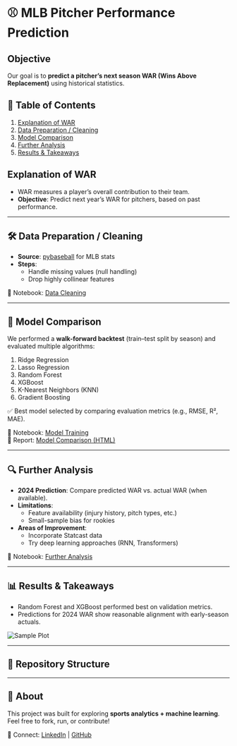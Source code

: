 # ⚾ MLB Pitcher Performance Prediction

## Objective
Our goal is to **predict a pitcher’s next season WAR (Wins Above Replacement)** using historical statistics.

## 📖 Table of Contents
1. [Explanation of WAR](#-explanation-of-war)  
2. [Data Preparation / Cleaning](#-data-preparation--cleaning)  
3. [Model Comparison](#-model-comparison)  
4. [Further Analysis](#-further-analysis)  
5. [Results & Takeaways](#-results--takeaways)


## Explanation of WAR
- WAR measures a player’s overall contribution to their team.  
- **Objective**: Predict next year’s WAR for pitchers, based on past performance.  

---

## 🛠️ Data Preparation / Cleaning
- **Source**: [pybaseball](https://github.com/jldbc/pybaseball) for MLB stats  
- **Steps**:
  - Handle missing values (null handling)  
  - Drop highly collinear features  

📂 Notebook: [Data Cleaning](notebooks/01-data-cleaning.ipynb)

---

## 🤖 Model Comparison
We performed a **walk-forward backtest** (train–test split by season) and evaluated multiple algorithms:

1. Ridge Regression  
2. Lasso Regression  
3. Random Forest  
4. XGBoost  
5. K-Nearest Neighbors (KNN)  
6. Gradient Boosting  

✅ Best model selected by comparing evaluation metrics (e.g., RMSE, R², MAE).

📂 Notebook: [Model Training](notebooks/02-model-training.ipynb)  
📄 Report: [Model Comparison (HTML)](reports/model-comparison.html)

---

## 🔍 Further Analysis
- **2024 Prediction**: Compare predicted WAR vs. actual WAR (when available).  
- **Limitations**:
  - Feature availability (injury history, pitch types, etc.)  
  - Small-sample bias for rookies  
- **Areas of Improvement**:
  - Incorporate Statcast data  
  - Try deep learning approaches (RNN, Transformers)  

📂 Notebook: [Further Analysis](notebooks/03-further-analysis.ipynb)

---

## 📊 Results & Takeaways
- Random Forest and XGBoost performed best on validation metrics.  
- Predictions for 2024 WAR show reasonable alignment with early-season actuals.  

![Sample Plot](assets/sample-plot.png)

---

## 📂 Repository Structure


---

## 🙌 About
This project was built for exploring **sports analytics + machine learning**.  
Feel free to fork, run, or contribute!  

🔗 Connect: [LinkedIn](https://linkedin.com/in/yourname) | [GitHub](https://github.com/yourusername)
